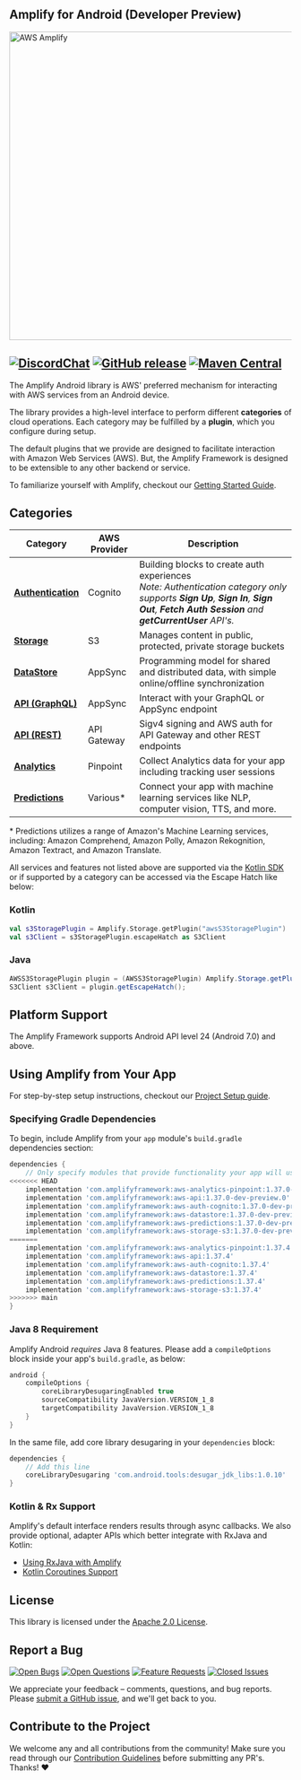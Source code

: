 ## Amplify for Android (Developer Preview)
<img src="https://s3.amazonaws.com/aws-mobile-hub-images/aws-amplify-logo.png" alt="AWS Amplify" width="550">
 
[![DiscordChat](https://img.shields.io/discord/308323056592486420?logo=discord)](https://discord.gg/jWVbPfC)
[![GitHub release](https://img.shields.io/github/release/aws-amplify/amplify-android.svg)](https://github.com/aws-amplify/amplify-android/releases)
[![Maven Central](https://img.shields.io/maven-central/v/com.amplifyframework/core.svg)](https://search.maven.org/search?q=g:com.amplifyframework%20a:core)
-------------------------------------------------------

The Amplify Android library is AWS' preferred mechanism for interacting
with AWS services from an Android device.

The library provides a high-level interface to perform different
**categories** of cloud operations. Each category may be fulfilled by a
**plugin**, which you configure during setup.

The default plugins that we provide are designed to facilitate
interaction with Amazon Web Services (AWS). But, the Amplify Framework
is designed to be extensible to any other backend or service.

To familiarize yourself with Amplify, checkout our [Getting Started
Guide](https://docs.amplify.aws/start/q/integration/android).

## Categories

| Category                                                                                        | AWS Provider | Description                                |
|-------------------------------------------------------------------------------------------------|--------------|--------------------------------------------|
| **[Authentication](https://docs.amplify.aws/lib/devpreview/getting-started/q/platform/android/)**      | Cognito      | Building blocks to create auth experiences <br> *Note: Authentication category only supports **Sign Up**, **Sign In**, **Sign Out**, **Fetch Auth Session** and **getCurrentUser** API's.* |
| **[Storage](https://docs.amplify.aws/lib/storage/getting-started/q/platform/android)**          | S3           | Manages content in public, protected, private storage buckets |
| **[DataStore](https://docs.amplify.aws/lib/datastore/getting-started/q/platform/android)**      | AppSync      | Programming model for shared and distributed data, with simple online/offline synchronization |
| **[API (GraphQL)](https://docs.amplify.aws/lib/graphqlapi/getting-started/q/platform/android)** | AppSync      | Interact with your GraphQL or AppSync endpoint |
| **[API (REST)](https://docs.amplify.aws/lib/restapi/getting-started/q/platform/android)**       | API Gateway  | Sigv4 signing and AWS auth for API Gateway and other REST endpoints |
| **[Analytics](https://docs.amplify.aws/lib/analytics/getting-started/q/platform/android)**      | Pinpoint     | Collect Analytics data for your app including tracking user sessions |
| **[Predictions](https://docs.amplify.aws/lib/predictions/getting-started/q/platform/android)**  | Various*     | Connect your app with machine learning services like NLP, computer vision, TTS, and more. |

\* Predictions utilizes a range of Amazon's Machine Learning services,
including: Amazon Comprehend, Amazon Polly, Amazon Rekognition, Amazon
Textract, and Amazon Translate.

All services and features not listed above are supported via the [Kotlin SDK](https://github.com/awslabs/aws-sdk-kotlin) or if supported by a category can be accessed via the Escape Hatch like below:

### Kotlin

```kotlin
val s3StoragePlugin = Amplify.Storage.getPlugin("awsS3StoragePlugin")
val s3Client = s3StoragePlugin.escapeHatch as S3Client
```

### Java

```java
AWSS3StoragePlugin plugin = (AWSS3StoragePlugin) Amplify.Storage.getPlugin("awsS3StoragePlugin");
S3Client s3Client = plugin.getEscapeHatch();
```

## Platform Support

The Amplify Framework supports Android API level 24 (Android 7.0) and above.

## Using Amplify from Your App

For step-by-step setup instructions, checkout our [Project Setup
guide](https://docs.amplify.aws/lib/project-setup/prereq/q/platform/android).

### Specifying Gradle Dependencies

To begin, include Amplify from your `app` module's `build.gradle`
dependencies section:

```groovy
dependencies {
    // Only specify modules that provide functionality your app will use
<<<<<<< HEAD
    implementation 'com.amplifyframework:aws-analytics-pinpoint:1.37.0-dev-preview.0'
    implementation 'com.amplifyframework:aws-api:1.37.0-dev-preview.0'
    implementation 'com.amplifyframework:aws-auth-cognito:1.37.0-dev-preview.0'
    implementation 'com.amplifyframework:aws-datastore:1.37.0-dev-preview.0'
    implementation 'com.amplifyframework:aws-predictions:1.37.0-dev-preview.0'
    implementation 'com.amplifyframework:aws-storage-s3:1.37.0-dev-preview.0'
=======
    implementation 'com.amplifyframework:aws-analytics-pinpoint:1.37.4'
    implementation 'com.amplifyframework:aws-api:1.37.4'
    implementation 'com.amplifyframework:aws-auth-cognito:1.37.4'
    implementation 'com.amplifyframework:aws-datastore:1.37.4'
    implementation 'com.amplifyframework:aws-predictions:1.37.4'
    implementation 'com.amplifyframework:aws-storage-s3:1.37.4'
>>>>>>> main
}
```

### Java 8 Requirement

Amplify Android _requires_ Java 8 features. Please add a `compileOptions`
block inside your app's `build.gradle`, as below:

```gradle
android {
    compileOptions {
        coreLibraryDesugaringEnabled true
        sourceCompatibility JavaVersion.VERSION_1_8
        targetCompatibility JavaVersion.VERSION_1_8
    }
}
```
In the same file, add core library desugaring in your `dependencies`
block:
```gradle
dependencies {
    // Add this line
    coreLibraryDesugaring 'com.android.tools:desugar_jdk_libs:1.0.10'
}
```

### Kotlin & Rx Support

Amplify's default interface renders results through async callbacks. We also provide optional, adapter APIs which better integrate with RxJava and Kotlin:

 - [Using RxJava with Amplify](https://docs.amplify.aws/lib/project-setup/rxjava/q/platform/android)
 - [Kotlin Coroutines Support](https://docs.amplify.aws/lib/project-setup/coroutines/q/platform/android)

## License

This library is licensed under the [Apache 2.0 License](./LICENSE).

## Report a Bug

[![Open Bugs](https://img.shields.io/github/issues/aws-amplify/amplify-android/bug?color=d73a4a&label=bugs)](https://github.com/aws-amplify/amplify-android/issues?q=is%3Aissue+is%3Aopen+label%3Abug)
[![Open Questions](https://img.shields.io/github/issues/aws-amplify/amplify-android/question?color=558dfd&label=questions)](https://github.com/aws-amplify/amplify-android/issues?q=is%3Aissue+label%3A%22question%22+is%3Aopen)
[![Feature Requests](https://img.shields.io/github/issues/aws-amplify/amplify-android/feature-request?color=ff9001&label=feature%20requests)](https://github.com/aws-amplify/amplify-android/issues?q=is%3Aissue+label%3A%22feature-request%22+is%3Aopen+)
[![Closed Issues](https://img.shields.io/github/issues-closed/aws-amplify/amplify-android?color=%2325CC00)](https://github.com/aws-amplify/amplify-android/issues?q=is%3Aissue+is%3Aclosed+)

We appreciate your feedback – comments, questions, and bug reports. Please
[submit a GitHub issue](https://github.com/aws-amplify/amplify-android/issues),
and we'll get back to you.

## Contribute to the Project

We welcome any and all contributions from the community! Make sure you read through our [Contribution Guidelines](./CONTRIBUTING.md) before submitting any PR's. Thanks! ♥️
